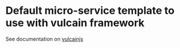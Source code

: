 # Default micro-service template to use with vulcain framework

See documentation on [vulcainjs](http://www.vulcainjs.org)
